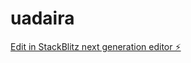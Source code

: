 # uadaira

[Edit in StackBlitz next generation editor ⚡️](https://stackblitz.com/~/github.com/denuoweb/uadaira)
